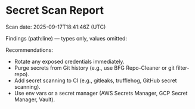 # Secret Scan Report

Scan date: 2025-09-17T18:41:46Z (UTC)

Findings (path:line) — types only, values omitted:


Recommendations:
- Rotate any exposed credentials immediately.
- Purge secrets from Git history (e.g., use BFG Repo-Cleaner or git filter-repo).
- Add secret scanning to CI (e.g., gitleaks, trufflehog, GitHub secret scanning).
- Use env vars or a secret manager (AWS Secrets Manager, GCP Secret Manager, Vault).
